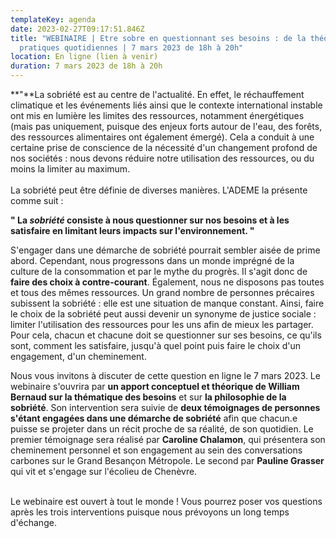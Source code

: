 ```yaml
---
templateKey: agenda
date: 2023-02-27T09:17:51.846Z
title: "WEBINAIRE | Etre sobre en questionnant ses besoins : de la théorie aux
  pratiques quotidiennes | 7 mars 2023 de 18h à 20h"
location: En ligne (lien à venir)
duration: 7 mars 2023 de 18h à 20h
---
```

<!--StartFragment-->

**"**La sobriété est au centre de l'actualité. En effet, le réchauffement climatique et les événements liés ainsi que le contexte international instable ont mis en lumière les limites des ressources, notamment énergétiques (mais pas uniquement, puisque des enjeux forts autour de l'eau, des forêts, des ressources alimentaires ont également émergé). Cela a conduit à une certaine prise de conscience de la nécessité d'un changement profond de nos sociétés : nous devons réduire notre utilisation des ressources, ou du moins la limiter au maximum.\
\
La sobriété peut être définie de diverses manières. L'ADEME la présente comme suit :



**" La *sobriété* consiste à nous questionner sur nos besoins et à les satisfaire en limitant leurs impacts sur l'environnement. "**



S'engager dans une démarche de sobriété pourrait sembler aisée de prime abord. Cependant, nous progressons dans un monde imprégné de la culture de la consommation et par le mythe du progrès. Il s'agit donc de **faire des choix à contre-courant**. Également, nous ne disposons pas toutes et tous des mêmes ressources. Un grand nombre de personnes précaires subissent la sobriété : elle est une situation de manque constant. Ainsi, faire le choix de la sobriété peut aussi devenir un synonyme de justice sociale : limiter l'utilisation des ressources pour les uns afin de mieux les partager. Pour cela, chacun et chacune doit se questionner sur ses besoins, ce qu'ils sont, comment les satisfaire, jusqu'à quel point puis faire le choix d'un engagement, d'un cheminement.



Nous vous invitons à discuter de cette question en ligne le 7 mars 2023. Le webinaire s'ouvrira par **un apport conceptuel et théorique de William Bernaud sur la thématique des besoins** et sur **la philosophie de la sobriété**. Son intervention sera suivie de **deux témoignages de personnes s'étant engagées dans une démarche de sobriété** afin que chacun.e puisse se projeter dans un récit proche de sa réalité, de son quotidien. Le premier témoignage sera réalisé par **Caroline Chalamon**, qui présentera son cheminement personnel et son engagement au sein des conversations carbones sur le Grand Besançon Métropole. Le second par **Pauline Grasser** qui vit et s'engage sur l'écolieu de Chenèvre.



\
Le webinaire est ouvert à tout le monde ! Vous pourrez poser vos questions après les trois interventions puisque nous prévoyons un long temps d'échange.

<!--EndFragment-->
